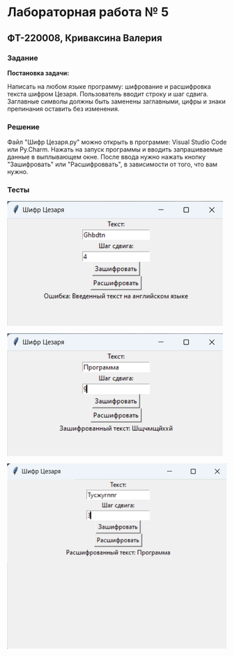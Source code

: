 #  Лабораторная работа № 5
## ФТ-220008, Криваксина Валерия 
### Задание
__Постановка задачи:__

Написать на любом языке программу: шифрование и расшифровка текста шифром Цезаря. Пользователь вводит строку и шаг сдвига. Заглавные символы должны быть заменены заглавными, цифры и знаки препинания оставить без изменения.

### Решение 

Файл "Шифр Цезаря.py" можно открыть в программе: Visual Studio Code или Py.Charm. Нажать на запуск программы и вводить запрашиваемые данные в выплывающем окне. После ввода нужно нажать кнопку "Зашифровать" или "Расшифроввать", в зависимости от того, что вам нужно.
### Тесты 
![тест](https://github.com/Valeria2601/LAB5/blob/main/%D0%A2%D0%B5%D1%81%D1%82%201.png)

![тест](https://github.com/Valeria2601/LAB5/blob/main/%D0%A2%D0%B5%D1%81%D1%82%202.png)


![тест](https://github.com/Valeria2601/LAB5/blob/main/%D0%A2%D0%B5%D1%81%D1%82%203.png)
